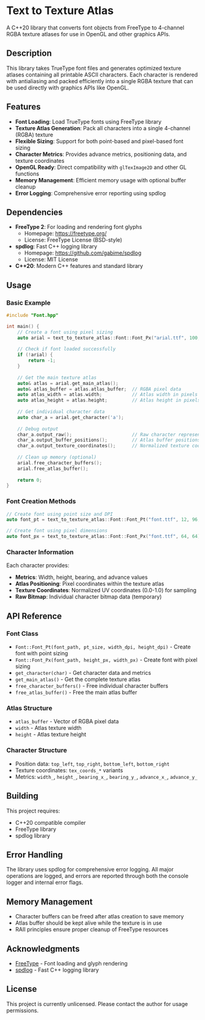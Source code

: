 # Text to Texture Atlas

A C++20 library that converts font objects from FreeType to 4-channel RGBA texture atlases for use in OpenGL and other graphics APIs.

## Description

This library takes TrueType font files and generates optimized texture atlases containing all printable ASCII characters. Each character is rendered with antialiasing and packed efficiently into a single RGBA texture that can be used directly with graphics APIs like OpenGL.

## Features

- **Font Loading**: Load TrueType fonts using FreeType library
- **Texture Atlas Generation**: Pack all characters into a single 4-channel (RGBA) texture
- **Flexible Sizing**: Support for both point-based and pixel-based font sizing
- **Character Metrics**: Provides advance metrics, positioning data, and texture coordinates
- **OpenGL Ready**: Direct compatibility with `glTexImage2D` and other GL functions
- **Memory Management**: Efficient memory usage with optional buffer cleanup
- **Error Logging**: Comprehensive error reporting using spdlog

## Dependencies

- **FreeType 2**: For loading and rendering font glyphs
  - Homepage: https://freetype.org/
  - License: FreeType License (BSD-style)
- **spdlog**: Fast C++ logging library
  - Homepage: https://github.com/gabime/spdlog
  - License: MIT License
- **C++20**: Modern C++ features and standard library

## Usage

### Basic Example

```cpp
#include "Font.hpp"

int main() {
    // Create a font using pixel sizing
    auto arial = text_to_texture_atlas::Font::Font_Px("arial.ttf", 100, 100);
    
    // Check if font loaded successfully
    if (!arial) {
        return -1;
    }
    
    // Get the main texture atlas
    auto& atlas = arial.get_main_atlas();
    auto& atlas_buffer = atlas.atlas_buffer;  // RGBA pixel data
    auto atlas_width = atlas.width;           // Atlas width in pixels
    auto atlas_height = atlas.height;         // Atlas height in pixels
    
    // Get individual character data
    auto char_a = arial.get_character('a');
    
    // Debug output
    char_a.output_raw();                      // Raw character representation
    char_a.output_buffer_positions();         // Atlas buffer positions
    char_a.output_texture_coordinates();      // Normalized texture coordinates
    
    // Clean up memory (optional)
    arial.free_character_buffers();
    arial.free_atlas_buffer();
    
    return 0;
}
```

### Font Creation Methods

```cpp
// Create font using point size and DPI
auto font_pt = text_to_texture_atlas::Font::Font_Pt("font.ttf", 12, 96, 96);

// Create font using pixel dimensions
auto font_px = text_to_texture_atlas::Font::Font_Px("font.ttf", 64, 64);
```

### Character Information

Each character provides:
- **Metrics**: Width, height, bearing, and advance values
- **Atlas Positioning**: Pixel coordinates within the texture atlas
- **Texture Coordinates**: Normalized UV coordinates (0.0-1.0) for sampling
- **Raw Bitmap**: Individual character bitmap data (temporary)

## API Reference

### Font Class

- `Font::Font_Pt(font_path, pt_size, width_dpi, height_dpi)` - Create font with point sizing
- `Font::Font_Px(font_path, height_px, width_px)` - Create font with pixel sizing
- `get_character(char)` - Get character data and metrics
- `get_main_atlas()` - Get the complete texture atlas
- `free_character_buffers()` - Free individual character buffers
- `free_atlas_buffer()` - Free the main atlas buffer

### Atlas Structure

- `atlas_buffer` - Vector of RGBA pixel data
- `width` - Atlas texture width
- `height` - Atlas texture height

### Character Structure

- Position data: `top_left`, `top_right`, `bottom_left`, `bottom_right`
- Texture coordinates: `tex_coords_*` variants
- Metrics: `width_`, `height_`, `bearing_x_`, `bearing_y_`, `advance_x_`, `advance_y_`

## Building

This project requires:
- C++20 compatible compiler
- FreeType library
- spdlog library

## Error Handling

The library uses spdlog for comprehensive error logging. All major operations are logged, and errors are reported through both the console logger and internal error flags.

## Memory Management

- Character buffers can be freed after atlas creation to save memory
- Atlas buffer should be kept alive while the texture is in use
- RAII principles ensure proper cleanup of FreeType resources

## Acknowledgments

- [FreeType](https://freetype.org/) - Font loading and glyph rendering
- [spdlog](https://github.com/gabime/spdlog) - Fast C++ logging library

## License

This project is currently unlicensed. Please contact the author for usage permissions.
